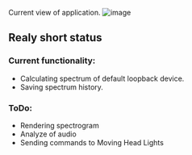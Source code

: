 Current view of application.
![image](https://github.com/walkiewicz125/RtAudioEffect/assets/63741871/95c612de-aa09-4fa7-9c76-64b5c0e44ce0)


## Realy short status
### Current functionality:
- Calculating spectrum of default loopback device.
- Saving spectrum history.

### ToDo:
- Rendering spectrogram
- Analyze of audio
- Sending commands to Moving Head Lights
